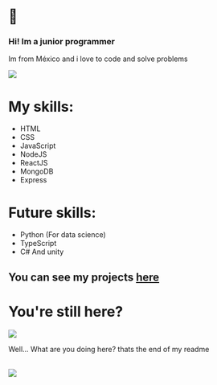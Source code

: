 # 🌸

### Hi! Im a junior programmer
Im from México and i love to code and solve problems



<img src="https://i.pinimg.com/236x/b1/19/72/b1197234db7e624b8bc09974d003627b.jpg"> </img>

# My skills: 

<ul>

  <li>HTML</li>
  <li>CSS</li>
  <li>JavaScript</li>
  <li>NodeJS</li>
  <li>ReactJS</li>
  <li>MongoDB</li>
  <li>Express</li>
  
  
  
</ul>

# Future skills: 

<ul>
  <li>Python (For data science)</li>
  <li>TypeScript</li>
  <li>C# And unity</li>
</ul>

## You can see my projects <a href="https://github.com/picsacoder?tab=repositories">here</a>

# You're still here?



<img src="https://i.kym-cdn.com/photos/images/original/000/927/579/200.jpg"> </img> 

Well... What are you doing here? thats the end of my readme

<br>
<img src="https://media0.giphy.com/media/eWX7wvGmRQxzi/200.gif"> </img>
